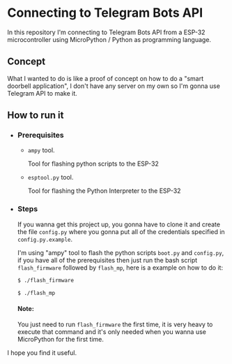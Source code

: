 # Connecting to Telegram Bots API
In this repository I'm connecting to Telegram Bots API from a ESP-32 microcontroller using MicroPython / Python as programming language.

## Concept
What I wanted to do is like a proof of concept on how to do a "smart doorbell application", I don't have any server on my own so I'm gonna use Telegram API to make it.

## How to run it
- ### Prerequisites
  - `ampy` tool.

    Tool for flashing python scripts to the ESP-32

  - `esptool.py` tool.

    Tool for flashing the Python Interpreter to the ESP-32

- ### Steps
  If you wanna get this project up, you gonna have to clone it and create the file `config.py` where you gonna put all of the credentials specified in `config.py.example`.

  I'm using "ampy" tool to flash the python scripts `boot.py` and `config.py`, if you have all of the prerequisites then just run the bash script `flash_firmware` followed by `flash_mp`, here is a example on how to do it:

  ```bash
  $ ./flash_firmware

  $ ./flash_mp
  ```

  #### **Note:**
  You just need to run `flash_firmware` the first time, it is very heavy to execute that command and it's only needed when you wanna use MicroPython for the first time.

I hope you find it useful.
